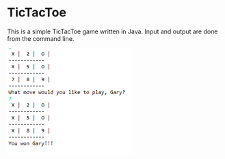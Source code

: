 # TicTacToe
This is a simple TicTacToe game written in Java. Input and output are done from the command line.







![Alt text](/TicTacToe.PNG?raw=true "Title")
